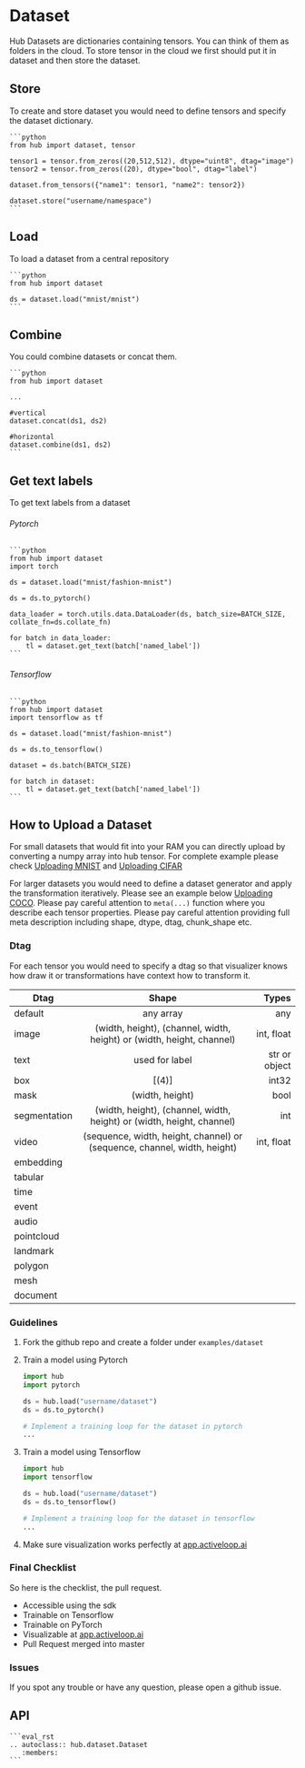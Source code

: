 # Dataset

Hub Datasets are dictionaries containing tensors. You can think of them as folders in the cloud. To store tensor in the cloud we first should put it in dataset and then store the dataset. 


## Store
To create and store dataset you would need to define tensors and specify the dataset dictionary. 

    ```python
    from hub import dataset, tensor

    tensor1 = tensor.from_zeros((20,512,512), dtype="uint8", dtag="image")
    tensor2 = tensor.from_zeros((20), dtype="bool", dtag="label")

    dataset.from_tensors({"name1": tensor1, "name2": tensor2})

    dataset.store("username/namespace")
    ```

## Load

To load a dataset from a central repository

    ```python
    from hub import dataset

    ds = dataset.load("mnist/mnist")
    ```

## Combine

You could combine datasets or concat them.

    ```python
    from hub import dataset

    ... 

    #vertical
    dataset.concat(ds1, ds2)

    #horizontal
    dataset.combine(ds1, ds2)
    ```

## Get text labels
To get text labels from a dataset  

###### Pytorch

    ```python
    from hub import dataset
    import torch

    ds = dataset.load("mnist/fashion-mnist")

    ds = ds.to_pytorch()

    data_loader = torch.utils.data.DataLoader(ds, batch_size=BATCH_SIZE, collate_fn=ds.collate_fn)

    for batch in data_loader:
        tl = dataset.get_text(batch['named_label'])
    ```
    
###### Tensorflow  

    ```python
    from hub import dataset
    import tensorflow as tf

    ds = dataset.load("mnist/fashion-mnist")

    ds = ds.to_tensorflow()

    dataset = ds.batch(BATCH_SIZE)

    for batch in dataset:
        tl = dataset.get_text(batch['named_label'])
    ```

## How to Upload a Dataset

For small datasets that would fit into your RAM you can directly upload by converting a numpy array into hub tensor. For complete example please check [Uploading MNIST](https://github.com/activeloopai/Hub/blob/master/examples/mnist/upload.py) and [Uploading CIFAR](https://github.com/activeloopai/Hub/blob/master/examples/cifar/upload_cifar10.py)

For larger datasets you would need to define a dataset generator and apply the transformation iteratively. Please see an example below [Uploading COCO](https://github.com/activeloopai/Hub/blob/master/examples/coco/upload_coco2017.py).
Please pay careful attention to `meta(...)` function where you describe each tensor properties. Please pay careful attention providing full meta description including shape, dtype, dtag, chunk_shape etc.

### Dtag
For each tensor you would need to specify a dtag so that visualizer knows how draw it or transformations have context how to transform it.

| Dtag          |      Shape      |  Types  |
|---------------|:---------------:|--------:|
| default       |    any array    |   any   |
| image         |    (width, height), (channel, width, height) or (width, height, channel)                  | int, float |
| text          |   used for label   | str or object  |
| box           |  [(4)]          |   int32   |
| mask          | (width, height) |    bool  |
| segmentation  | (width, height), (channel, width, height) or (width, height, channel)|   int  |
| video          |     (sequence, width, height, channel) or (sequence, channel, width, height)          |    int, float      |
| embedding      |               |          |
| tabular        |               |          |
| time    |               |          |
| event     |               |          |
| audio          |               |          |
| pointcloud    |               |          |
| landmark      |               |          |
| polygon        |               |          |
| mesh           |               |          |
| document       |               |          |



### Guidelines
1. Fork the github repo and create a folder under `examples/dataset`

2. Train a model using Pytorch

    ```python
    import hub
    import pytorch

    ds = hub.load("username/dataset")
    ds = ds.to_pytorch()

    # Implement a training loop for the dataset in pytorch
    ...
    ```

3. Train a model using Tensorflow 

    ```python
    import hub
    import tensorflow

    ds = hub.load("username/dataset")
    ds = ds.to_tensorflow()

    # Implement a training loop for the dataset in tensorflow
    ...
    ```

4. Make sure visualization works perfectly at [app.activeloop.ai](https://app.activeloop.ai)

### Final Checklist
So here is the checklist, the pull request.
- Accessible using the sdk
- Trainable on Tensorflow
- Trainable on PyTorch 
- Visualizable at [app.activeloop.ai](https://app.activeloop.ai)
- Pull Request merged into master

### Issues

If you spot any trouble or have any question, please open a github issue.


## API

    ```eval_rst
    .. autoclass:: hub.dataset.Dataset
       :members:
    ```

